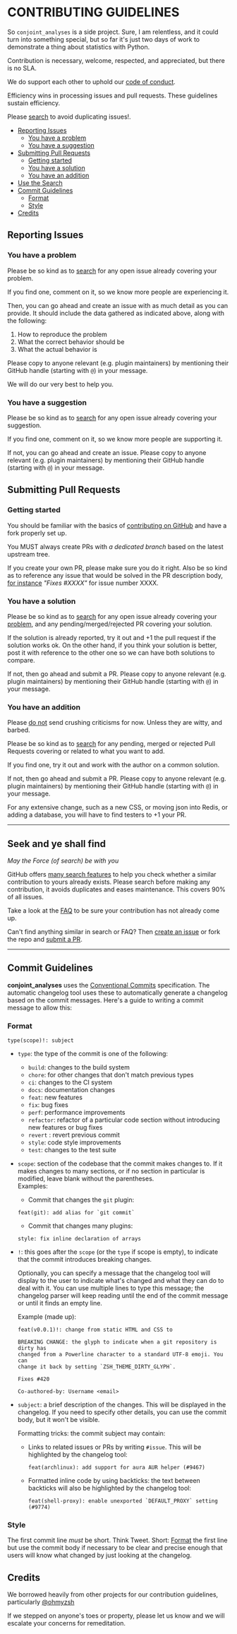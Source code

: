 # CONTRIBUTING GUIDELINES

So `conjoint_analyses` is a side project. Sure, I am relentless, and it could turn into something special, but so far it's just two days of work to demonstrate a thing about statistics with Python.

Contribution is necessary, welcome, respected, and appreciated, but there is no SLA.

We do support each other to uphold our [code of conduct](CODE_OF_CONDUCT.md).

Efficiency wins in processing issues and pull requests. These guidelines sustain efficiency.

Please [search](#seek-and-ye-shall-find) to avoid duplicating issues!.

<!-- TOC updateonsave:true depthfrom:2 -->

- [Reporting Issues](#reporting-issues)
  - [You have a problem](#you-have-a-problem)
  - [You have a suggestion](#you-have-a-suggestion)
- [Submitting Pull Requests](#submitting-pull-requests)
  - [Getting started](#getting-started)
  - [You have a solution](#you-have-a-solution)
  - [You have an addition](#you-have-an-addition)
- [Use the Search](#seek-and-ye-shall-find)
- [Commit Guidelines](#commit-guidelines)
  - [Format](#format)
  - [Style](#style)
- [Credits](#credits)

<!-- /TOC -->

## Reporting Issues

### You have a problem

Please be so kind as to [search](#seek-and-ye-shall-find) for any open issue already covering
your problem.

If you find one, comment on it, so we know more people are experiencing it.

Then, you can go ahead and create an issue with as much detail as you can provide.
It should include the data gathered as indicated above, along with the following:

1. How to reproduce the problem
2. What the correct behavior should be
3. What the actual behavior is

Please copy to anyone relevant (e.g. plugin maintainers) by mentioning their GitHub handle
(starting with `@`) in your message.

We will do our very best to help you.

### You have a suggestion

Please be so kind as to [search](#seek-and-ye-shall-find) for any open issue already covering
your suggestion.

If you find one, comment on it, so we know more people are supporting it.

If not, you can go ahead and create an issue. Please copy to anyone relevant (e.g. plugin
maintainers) by mentioning their GitHub handle (starting with `@`) in your message.

## Submitting Pull Requests

### Getting started

You should be familiar with the basics of
[contributing on GitHub](https://help.github.com/articles/using-pull-requests) and have a fork properly set up.

You MUST always create PRs with _a dedicated branch_ based on the latest upstream tree.

If you create your own PR, please make sure you do it right. Also be so kind as to reference
any issue that would be solved in the PR description body,
[for instance](https://help.github.com/articles/closing-issues-via-commit-messages/)
_"Fixes #XXXX"_ for issue number XXXX.

### You have a solution

Please be so kind as to [search](#seek-and-ye-shall-find) for any open issue already covering
your [problem](#you-have-a-problem), and any pending/merged/rejected PR covering your solution.

If the solution is already reported, try it out and +1 the pull request if the
solution works ok. On the other hand, if you think your solution is better, post
it with reference to the other one so we can have both solutions to compare.

If not, then go ahead and submit a PR. Please copy to anyone relevant (e.g. plugin
maintainers) by mentioning their GitHub handle (starting with `@`) in your message.

### You have an addition

Please [do not](https://github.com/kjon-life/kjon_django/wiki/frontend#yes-it-could-be) send crushing criticisms for now. Unless they are witty, and barbed.

Please be so kind as to [search](#seek-and-ye-shall-find) for any pending, merged or rejected Pull Requests
covering or related to what you want to add.

If you find one, try it out and work with the author on a common solution.

If not, then go ahead and submit a PR. Please copy to anyone relevant (e.g. plugin
maintainers) by mentioning their GitHub handle (starting with `@`) in your message.

For any extensive change, such as a new CSS, or moving json into Redis, or adding a database, you will have to find testers to +1 your PR.

----

## Seek and ye shall find

_May the Force (of search) be with you_

GitHub offers [many search features](https://help.github.com/articles/searching-github/) to help you check whether a similar contribution to yours already exists. Please search before making any contribution, it avoids duplicates and eases maintenance. This covers 90% of all issues.

Take a look at the [FAQ](https://github.com/kjon-life/kjon_django/wiki/FAQ) to be sure your contribution has not already come up.

Can't find anything similar in search or FAQ? Then [create an issue](#reporting-issues) or fork the repo and [submit a PR](#submitting-pull-requests).

----

## Commit Guidelines

__conjoint_analyses__ uses the [Conventional Commits](https://www.conventionalcommits.org/en/v1.0.0/) specification. The automatic changelog tool uses these to automatically generate a changelog based on the commit messages. Here's a guide to writing a commit message to allow this:

### Format

```
type(scope)!: subject
```

- `type`: the type of the commit is one of the following:

  - `build`: changes to the build system
  - `chore`: for other changes that don't match previous types
  - `ci`: changes to the CI system
  - `docs`: documentation changes
  - `feat`: new features
  - `fix`: bug fixes
  - `perf`: performance improvements
  - `refactor`: refactor of a particular code section without introducing new features or bug fixes
  - `revert` : revert previous commit
  - `style`: code style improvements
  - `test`: changes to the test suite

- `scope`: section of the codebase that the commit makes changes to. If it makes changes to many sections, or if no section in particular is modified, leave blank without the parentheses.  
  Examples:

  - Commit that changes the `git` plugin:
  ```
  feat(git): add alias for `git commit`
  ```

  - Commit that changes many plugins:
  ```
  style: fix inline declaration of arrays
  ```



- `!`: this goes after the `scope` (or the `type` if scope is empty), to indicate that the commit
  introduces breaking changes.

  Optionally, you can specify a message that the changelog tool will display to the user to indicate
  what's changed and what they can do to deal with it. You can use multiple lines to type this message;
  the changelog parser will keep reading until the end of the commit message or until it finds an empty
  line.

  Example (made up):

  ```
  feat(v0.0.1)!: change from static HTML and CSS to 

  BREAKING CHANGE: the glyph to indicate when a git repository is dirty has
  changed from a Powerline character to a standard UTF-8 emoji. You can
  change it back by setting `ZSH_THEME_DIRTY_GLYPH`.

  Fixes #420

  Co-authored-by: Username <email>
  ```

- `subject`: a brief description of the changes. This will be displayed in the changelog. If you need
  to specify other details, you can use the commit body, but it won't be visible.

  Formatting tricks: the commit subject may contain:

  - Links to related issues or PRs by writing `#issue`. This will be highlighted by the changelog tool:
    ```
    feat(archlinux): add support for aura AUR helper (#9467)
    ```

  - Formatted inline code by using backticks: the text between backticks will also be highlighted by
    the changelog tool:
    ```
    feat(shell-proxy): enable unexported `DEFAULT_PROXY` setting (#9774)
    ```

### Style

The first commit line <em>must</em> be short. Think Tweet. Short: [Format](#format) the first line but use the commit body if necessary to be clear and precise enough that users will know what changed by just looking at the changelog.



## Credits

We borrowed heavily from other projects for our contribution guidelines, particularly [@ohmyzsh](https://github.com/ohmyzsh/ohmyzsh/blob/master/CONTRIBUTING.md)

If we stepped on anyone's toes or property, please let us know and we will escalate your concerns for remeditation.